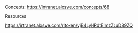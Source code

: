 Concepts:
https://intranet.alxswe.com/concepts/68

Resources

https://intranet.alxswe.com/rltoken/vjB4LyHRdtEImzZcuD89ZQ
